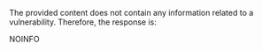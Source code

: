 The provided content does not contain any information related to a vulnerability. Therefore, the response is:

NOINFO